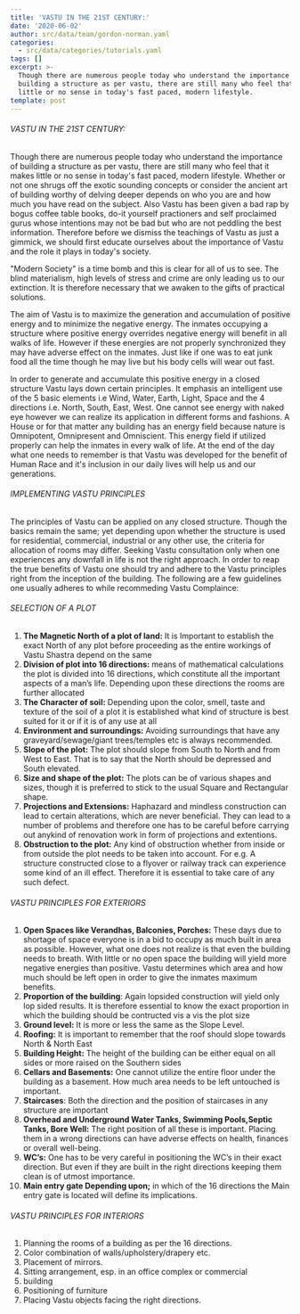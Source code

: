 ```yaml
---
title: 'VASTU IN THE 21ST CENTURY:'
date: '2020-06-02'
author: src/data/team/gordon-norman.yaml
categories:
  - src/data/categories/tutorials.yaml
tags: []
excerpt: >-
  Though there are numerous people today who understand the importance of
  building a structure as per vastu, there are still many who feel that it makes
  little or no sense in today's fast paced, modern lifestyle. 
template: post
---
```

###### VASTU IN THE 21ST CENTURY:

Though there are numerous people today who understand the importance of building a structure as per vastu, there are still many who feel that it makes little or no sense in today's fast paced, modern lifestyle. Whether or not one shrugs off the exotic sounding concepts or consider the ancient art of building worthy of delving deeper depends on who you are and how much you have read on the subject. Also Vastu has been given a bad rap by bogus coffee table books, do-it yourself practioners and self proclaimed gurus whose intentions may not be bad but who are not peddling the best information. Therefore before we dismiss the teachings of Vastu as just a gimmick, we should first educate ourselves about the importance of Vastu and the role it plays in today's society.

"Modern Society" is a time bomb and this is clear for all of us to see. The blind materialism, high levels of stress and crime are only leading us to our extinction. It is therefore necessary that we awaken to the gifts of practical solutions.

The aim of Vastu is to maximize the generation and accumulation of positive energy and to minimize the negative energy. The inmates occupying a structure where positive energy overrides negative energy will benefit in all walks of life. However if these energies are not properly synchronized they may have adverse effect on the inmates. Just like if one was to eat junk food all the time though he may live but his body cells will wear out fast.

In order to generate and accumulate this positive energy in a closed structure Vastu lays down certain principles. It emphasis an intelligent use of the 5 basic elements i.e Wind, Water, Earth, Light, Space and the 4 directions i.e. North, South, East, West. One cannot see energy with naked eye however we can realize its application in different forms and fashions. A House or for that matter any building has an energy field because nature is Omnipotent, Omnipresent and Omniscient. This energy field if utilized properly can help the inmates in every walk of life. At the end of the day what one needs to remember is that Vastu was developed for the benefit of Human Race and it's inclusion in our daily lives will help us and our generations.

###### IMPLEMENTING VASTU PRINCIPLES

The principles of Vastu can be applied on any closed structure. Though the basics remain the same; yet depending upon whether the structure is used for residential, commercial, industrial or any other use, the criteria for allocation of rooms may differ. Seeking Vastu consultation only when one experiences any downfall in life is not the right approach. In order to reap the true benefits of Vastu one should try and adhere to the Vastu principles right from the inception of the building. The following are a few guidelines one usually adheres to while recommeding Vastu Complaince:

###### SELECTION OF A PLOT

1. **The Magnetic North of a plot of land:** It is Important to establish the exact North of any plot before proceeding as the entire workings of Vastu Shastra depend on the same
2. **Division of plot into 16 directions:** means of mathematical calculations the plot is divided into 16 directions, which constitute all the important aspects of a man’s life. Depending upon these directions the rooms are further allocated
3. **The Character of soil:** Depending upon the color, smell, taste and texture of the soil of a plot it is established what kind of structure is best suited for it or if it is of any use at all
4. **Environment and surroundings:** Avoiding surroundings that have any graveyard/sewage/giant trees/temples etc is always recommended.
5. **Slope of the plot:** The plot should slope from South to North and from West to East. That is to say that the North should be depressed and South elevated.
6. **Size and shape of the plot:** The plots can be of various shapes and sizes, though it is preferred to stick to the usual Square and Rectangular shape.
7. **Projections and Extensions:** Haphazard and mindless construction can lead to certain alterations, which are never beneficial. They can lead to a number of problems and therefore one has to be careful before carrying out anykind of renovation work in form of projections and extentions.
8. **Obstruction to the plot:** Any kind of obstruction whether from inside or from outside the plot needs to be taken into account. For e.g. A structure constructed close to a flyover or railway track can experience some kind of an ill effect. Therefore it is essential to take care of any such defect.


###### VASTU PRINCIPLES FOR EXTERIORS
###### 

1. **Open Spaces like Verandhas, Balconies, Porches:** These days due to shortage of space everyone is in a bid to occupy as much built in area as possible. However, what one does not realize is that even the building needs to breath. With little or no open space the building will yield more negative energies than positive. Vastu determines which area and how much should be left open in order to give the inmates maximum benefits.
2. **Proportion of the building**: Again lopsided construction will yield only lop sided results. It is therefore essential to know the exact proportion in which the building should be contructed vis a vis the plot size
3. **Ground level:** It is more or less the same as the Slope Level.
4. **Roofing:** It is important to remember that the roof should slope towards North & North East
5.  **Building Height:** The height of the building can be either equal on all sides or more raised on the Southern sides
6.   **Cellars and Basements:** One cannot utilize the entire floor under the building as a basement. How much area needs to be left untouched is important.
7.   **Staircases**: Both the direction and the position of staircases in any structure are important
8.   **Overhead and Underground Water Tanks, Swimming Pools,Septic Tanks, Bore Well:** The right position of all these is important. Placing them in a wrong directions can have adverse effects on health, finances or overall well-being.
9.   **WC’s:** One has to be very careful in positioning the WC’s in their exact direction. But even if they are built in the right directions keeping them clean is of utmost importance.
10.   **Main entry gate Depending upon;** in which of the 16 directions the Main entry gate is located will define its implications.


###### VASTU PRINCIPLES FOR INTERIORS

1. Planning the rooms of a building as per the 16 directions.
2. Color combination of walls/upholstery/drapery etc.
3. Placement of mirrors.
4. Sitting arrangement, esp. in an office complex or commercial
5. building
6. Positioning of furniture
7. Placing Vastu objects facing the right directions.